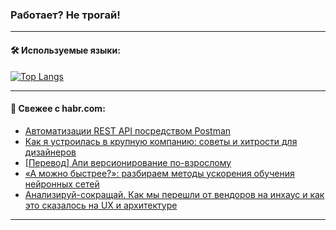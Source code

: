 ### Работает? Не трогай!

---
<!--
#### 🛠️ Technical stack:

![Java](https://img.shields.io/badge/Java-informational?logo=Oracle&style=flat&logoColor=white&color=FF4500)
![Kotlin](https://img.shields.io/badge/Kotlin-informational?logo=Kotlin&style=flat&logoColor=white&color=774D97)
![TS](https://img.shields.io/badge/TypeScript-informational?logo=typeScript&style=flat&logoColor=black&color=017acc)
![Python](https://img.shields.io/badge/Python-informational?logo=Python&style=flat&logoColor=black&color=ffdd54) <br>
![Spring](https://img.shields.io/badge/Spring-informational?logo=Spring&style=flat&logoColor=white&color=6DB33F) 
![SpringBoot](https://img.shields.io/badge/SpringBoot-informational?logo=SpringBoot&style=flat&logoColor=white&color=6DB33F)
![Nest](https://img.shields.io/badge/NestJS-informational?logo=NestJS&style=flat&logoColor=white&color=E0234E) 
![NodeJS](https://img.shields.io/badge/NodeJS-informational?logo=node.js&style=flat&logoColor=white&color=70A760)<br>
![PostgreSQL](https://img.shields.io/badge/PostgreSQL-informational?logo=PostgreSQL&style=flat&logoColor=white&color=DAA520)
![MongoDB](https://img.shields.io/badge/MongoDB-informational?logo=MongoDB&style=flat&logoColor=white&color=870000)
![Apache](https://img.shields.io/badge/Apache-informational?logo=apache&style=flat&logoColor=white&color=f74e28)

___ 
-->

#### 🛠️ Используемые языки:

[![Top Langs](https://github-readme-stats-u2qms2cxw-advtsettinggmailcoms-projects.vercel.app/api/top-langs/?username=zloylis&langs_count=10&hide_title=true&title_color=e6edf3&size_weight=0.5&count_weight=0.5&layout=compact&hide_progress=true&hide_border=true&theme=dracula)](https://github.com/zloylis)

<!---


####  :octocat:&nbsp;&nbsp; Статистика:

![GitHub stats](https://github-readme-stats-u2qms2cxw-advtsettinggmailcoms-projects.vercel.app/api?username=zloylis&show_icons=true&hide_border=true&theme=dracula&title_color=e6edf3&include_all_commits=true&count_private=true&hide_rank=false&hide_title=true&rank_icon=github)
-->
---

#### 💬 Свежее с habr.com:

<!-- BLOG-POST-LIST:START -->
- [Автоматизации REST API посредством Postman](https://habr.com/ru/articles/840948/?utm_source=habrahabr&utm_medium=rss&utm_campaign=840948)
- [Как я устроилась в крупную компанию: советы и хитрости для дизайнеров](https://habr.com/ru/companies/alfa/articles/838968/?utm_source=habrahabr&utm_medium=rss&utm_campaign=838968)
- [[Перевод] Апи версионирование по-взрослому](https://habr.com/ru/articles/839884/?utm_source=habrahabr&utm_medium=rss&utm_campaign=839884)
- [«А можно быстрее?»: разбираем методы ускорения обучения нейронных сетей](https://habr.com/ru/companies/magnus-tech/articles/840902/?utm_source=habrahabr&utm_medium=rss&utm_campaign=840902)
- [Анализируй-сокращай. Как мы перешли от вендоров на инхаус и как это сказалось на UX и архитектуре](https://habr.com/ru/companies/gazprombank/articles/841030/?utm_source=habrahabr&utm_medium=rss&utm_campaign=841030)
<!-- BLOG-POST-LIST:END -->

---

